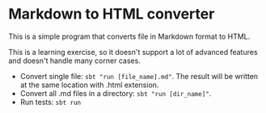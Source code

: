 # Markdown to HTML converter

This is a simple program that converts file in Markdown format to HTML.

This is a learning exercise, so it doesn't support a lot of advanced features and doesn't handle many corner cases.

* Convert single file: `sbt "run [file_name].md"`. The result will be written at the same location with .html extension.
* Convert all .md files in a directory:  `sbt "run [dir_name]"`.
* Run tests: `sbt run`